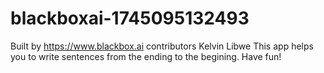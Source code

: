 # blackboxai-1745095132493
Built by https://www.blackbox.ai
contributors Kelvin Libwe
This app helps you to write sentences from the ending to the begining. Have fun!
